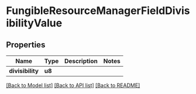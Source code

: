 # FungibleResourceManagerFieldDivisibilityValue

## Properties

Name | Type | Description | Notes
------------ | ------------- | ------------- | -------------
**divisibility** | **u8** |  | 

[[Back to Model list]](../README.md#documentation-for-models) [[Back to API list]](../README.md#documentation-for-api-endpoints) [[Back to README]](../README.md)


